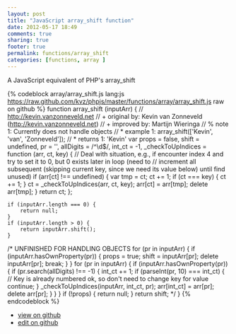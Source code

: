 ```yaml
---
layout: post
title: "JavaScript array_shift function"
date: 2012-05-17 18:49
comments: true
sharing: true
footer: true
permalink: functions/array_shift
categories: [functions, array ]
---
```

A JavaScript equivalent of PHP's array_shift
<!-- more -->
{% codeblock array/array_shift.js lang:js https://raw.github.com/kvz/phpjs/master/functions/array/array_shift.js raw on github %}
function array_shift (inputArr) {
    // http://kevin.vanzonneveld.net
    // +   original by: Kevin van Zonneveld (http://kevin.vanzonneveld.net)
    // +   improved by: Martijn Wieringa
    // %        note 1: Currently does not handle objects
    // *     example 1: array_shift(['Kevin', 'van', 'Zonneveld']);
    // *     returns 1: 'Kevin'
    var props = false,
        shift = undefined,
        pr = '',
        allDigits = /^\d$/,
        int_ct = -1,
        _checkToUpIndices = function (arr, ct, key) {
            // Deal with situation, e.g., if encounter index 4 and try to set it to 0, but 0 exists later in loop (need to
            // increment all subsequent (skipping current key, since we need its value below) until find unused)
            if (arr[ct] !== undefined) {
                var tmp = ct;
                ct += 1;
                if (ct === key) {
                    ct += 1;
                }
                ct = _checkToUpIndices(arr, ct, key);
                arr[ct] = arr[tmp];
                delete arr[tmp];
            }
            return ct;
        };


    if (inputArr.length === 0) {
        return null;
    }
    if (inputArr.length > 0) {
        return inputArr.shift();
    }

/*
    UNFINISHED FOR HANDLING OBJECTS
    for (pr in inputArr) {
        if (inputArr.hasOwnProperty(pr)) {
            props = true;
            shift = inputArr[pr];
            delete inputArr[pr];
            break;
        }
    }
    for (pr in inputArr) {
        if (inputArr.hasOwnProperty(pr)) {
            if (pr.search(allDigits) !== -1) {
                int_ct += 1;
                if (parseInt(pr, 10) === int_ct) { // Key is already numbered ok, so don't need to change key for value
                    continue;
                }
                _checkToUpIndices(inputArr, int_ct, pr);
                arr[int_ct] = arr[pr];
                delete arr[pr];
            }
        }
    }
    if (!props) {
        return null;
    }
    return shift;
    */
}
{% endcodeblock %}
<ul>
 <li><a href="https://github.com/kvz/phpjs/blob/master/functions/array/array_shift.js">view on github</a></li>
 <li><a href="https://github.com/kvz/phpjs/edit/master/functions/array/array_shift.js">edit on github</a></li>
</ul>
